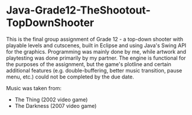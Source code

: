 # Java-Grade12-TheShootout-TopDownShooter
This is the final group assignment of Grade 12 - a top-down shooter with playable levels and cutscenes, built in Eclipse and using Java's Swing API for the graphics. Programming was mainly done by me, while artwork and playtesting was done primarily by my partner. The engine is functional for the purposes of the assignment, but the game's plotline and certain additional features (e.g. double-buffering, better music transition, pause menu, etc.) could not be completed by the due date.

Music was taken from:
  - The Thing (2002 video game)
  - The Darkness (2007 video game)

